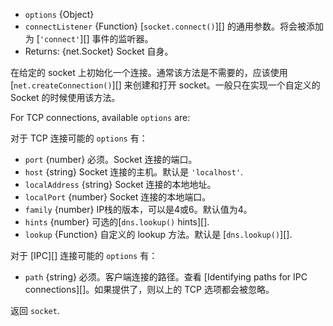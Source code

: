 <!-- YAML
added: v0.1.90
changes:
  - version: v6.0.0
    pr-url: https://github.com/nodejs/node/pull/6021
    description: The `hints` option defaults to `0` in all cases now.
                 Previously, in the absence of the `family` option it would
                 default to `dns.ADDRCONFIG | dns.V4MAPPED`.
  - version: v5.11.0
    pr-url: https://github.com/nodejs/node/pull/6000
    description: The `hints` option is supported now.
-->

* `options` {Object}
* `connectListener` {Function} [`socket.connect()`][] 的通用参数。将会被添加为 [`'connect'`][] 事件的监听器。
* Returns: {net.Socket} Socket 自身。

在给定的 socket 上初始化一个连接。通常该方法是不需要的，应该使用 [`net.createConnection()`][] 来创建和打开 socket。一般只在实现一个自定义的 Socket 的时候使用该方法。


For TCP connections, available `options` are:

对于 TCP 连接可能的 `options` 有：

* `port` {number} 必须。Socket 连接的端口。
* `host` {string} Socket 连接的主机。默认是 `'localhost'`.
* `localAddress` {string} Socket 连接的本地地址。
* `localPort` {number} Socket 连接的本地端口。
* `family` {number} IP栈的版本，可以是4或6。默认值为4。
* `hints` {number} 可选的[`dns.lookup()` hints][].
* `lookup` {Function} 自定义的 lookup 方法。默认是 [`dns.lookup()`][].

对于 [IPC][] 连接可能的 `options` 有：

* `path` {string} 必须。客户端连接的路径。查看 [Identifying paths for IPC connections][]。如果提供了，则以上的 TCP 选项都会被忽略。

返回 `socket`.
